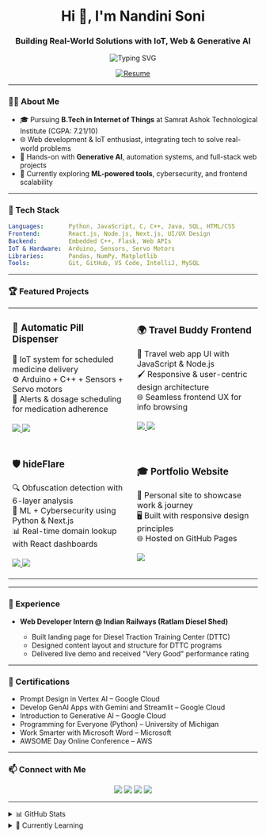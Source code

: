 
<h1 align="center">Hi 👋, I'm Nandini Soni</h1>
<h3 align="center">Building Real-World Solutions with IoT, Web & Generative AI</h3>

<p align="center">
  <img src="https://readme-typing-svg.demolab.com/?lines=IoT%20%7C%20Web%20Dev%20%7C%20;Tech%20for%20Better%20Everyday%20Life!" alt="Typing SVG" />
</p>

<p align="center">
  <a href="https://inandinisoni.github.io/inandinisoni/Nandini_Resume.pdf">
    <img src="https://img.shields.io/badge/ Download Resume-007ACC?style=for-the-badge&logo=github&logoColor=white" alt="Resume" />
  </a>
</p>

---

### 👩‍💻 About Me

- 🎓 Pursuing **B.Tech in Internet of Things** at Samrat Ashok Technological Institute (CGPA: 7.21/10)
- 🌐 Web development & IoT enthusiast, integrating tech to solve real-world problems
- 🤖 Hands-on with **Generative AI**, automation systems, and full-stack web projects
- 🧠 Currently exploring **ML-powered tools**, cybersecurity, and frontend scalability

---

### 🧰 Tech Stack

```yaml
Languages:       Python, JavaScript, C, C++, Java, SQL, HTML/CSS
Frontend:        React.js, Node.js, Next.js, UI/UX Design
Backend:         Embedded C++, Flask, Web APIs
IoT & Hardware:  Arduino, Sensors, Servo Motors
Libraries:       Pandas, NumPy, Matplotlib
Tools:           Git, GitHub, VS Code, IntelliJ, MySQL
```

---

### 🏆 Featured Projects

<table> <tr> <td width="50%"> <h3>💊 Automatic Pill Dispenser</h3> <p> 🧠 IoT system for scheduled medicine delivery<br> ⚙️ Arduino + C++ + Sensors + Servo motors<br> 📢 Alerts & dosage scheduling for medication adherence<br><br> <a href="https://github.com/inandinisoni/automatic_pill_dispenser"> <img src="https://img.shields.io/github/stars/inandinisoni/automatic_pill_dispenser?style=social" /> </a> <a href="https://github.com/inandinisoni/automatic_pill_dispenser"> <img src="https://img.shields.io/badge/View%20Project-171515?style=for-the-badge&logo=github&logoColor=white" /> </a> </p> </td> <td width="50%"> <h3>🌍 Travel Buddy Frontend</h3> <p> 🧭 Travel web app UI with JavaScript & Node.js<br> 🖌️ Responsive & user-centric design architecture<br> 🌐 Seamless frontend UX for info browsing<br><br> <a href="https://github.com/inandinisoni/travel-buddy-frontend"> <img src="https://img.shields.io/github/stars/inandinisoni/travel-buddy-frontend?style=social" /> </a> <a href="https://github.com/inandinisoni/travel-buddy-frontend"> <img src="https://img.shields.io/badge/View%20Project-171515?style=for-the-badge&logo=github&logoColor=white" /> </a> </p> </td> </tr> <tr> <td width="50%"> <h3>🛡️ hideFlare</h3> <p> 🔍 Obfuscation detection with 6-layer analysis<br> 🤖 ML + Cybersecurity using Python & Next.js<br> 📊 Real-time domain lookup with React dashboards<br><br> <a href="https://github.com/inandinisoni/hideFlare"> <img src="https://img.shields.io/github/stars/inandinisoni/hideFlare?style=social" /> </a> <a href="https://github.com/inandinisoni/hideFlare"> <img src="https://img.shields.io/badge/View%20Project-171515?style=for-the-badge&logo=github&logoColor=white" /> </a> </p> </td> <td width="50%"> <h3>🎓 Portfolio Website</h3> <p> 💼 Personal site to showcase work & journey<br> 🖥️ Built with responsive design principles<br> 🌐 Hosted on GitHub Pages<br><br> <a href="https://inandinisoni.github.io/portfolio/"> <img src="https://img.shields.io/badge/View%20Portfolio-343541?style=for-the-badge&logo=github&logoColor=white" /> </a> </p> </td> </tr> </table>

---

### 💼 Experience

* **Web Developer Intern @ Indian Railways (Ratlam Diesel Shed)**

  * Built landing page for Diesel Traction Training Center (DTTC)
  * Designed content layout and structure for DTTC programs
  * Delivered live demo and received "Very Good" performance rating

---

### 📜 Certifications

* Prompt Design in Vertex AI – Google Cloud  
* Develop GenAI Apps with Gemini and Streamlit – Google Cloud  
* Introduction to Generative AI – Google Cloud  
* Programming for Everyone (Python) – University of Michigan  
* Work Smarter with Microsoft Word – Microsoft  
* AWSOME Day Online Conference – AWS  

---

### 📫 Connect with Me

<p align="center">
  <a href="mailto:soninandini214@gmail.com"><img src="https://img.shields.io/badge/Email-D14836?style=for-the-badge&logo=gmail&logoColor=white"></a>
  <a href="https://github.com/inandinisoni"><img src="https://img.shields.io/badge/GitHub-100000?style=for-the-badge&logo=github&logoColor=white"></a>
  <a href="https://linkedin.com/in/inandinisoni"><img src="https://img.shields.io/badge/LinkedIn-0077B5?style=for-the-badge&logo=linkedin&logoColor=white"></a>
  <a href="https://leetcode.com/u/inandinisoni"><img src="https://img.shields.io/badge/LeetCode-FFA116?style=for-the-badge&logo=leetcode&logoColor=black"></a>
</p>

---

<details>
<summary>📊 GitHub Stats</summary>

<div align="center">
  <table>
    <tr>
      <td style="width: 49%;">
        <img 
          src="https://github-readme-stats.vercel.app/api?username=inandinisoni&show_icons=true&theme=radical&hide_border=true" 
          alt="Nandini's GitHub Stats" 
          style="width: 100%; border-radius: 10px;" />
      </td>
      <td style="width: 49%;">
        <img 
          src="https://github-readme-streak-stats.herokuapp.com?user=inandinisoni&theme=radical&hide_border=true" 
          alt="Nandini's GitHub Streak" 
          style="width: 100%; border-radius: 10px;" />
      </td>
    </tr>
  </table>
</div>

<p align="center">
  <img width="90%" 
    src="https://github-readme-activity-graph.vercel.app/graph?username=inandinisoni&theme=dracula&hide_border=true" 
    alt="Nandini's GitHub Activity Graph" />
</p>

<p align="center">
  <img src="https://komarev.com/ghpvc/?username=inandinisoni&label=Profile%20views&color=0e75b6&style=flat" alt="Profile views" />
</p>

</details>

<details>
<summary>🚀 Currently Learning</summary>

* Full-stack scalable design with React & Node.js  
* Building ML-based cybersecurity tools  
* Generative AI app development with Gemini  
* Engineering IoT hardware systems

</details>
